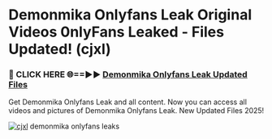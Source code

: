 # Demonmika Onlyfans Leak Original Videos 0nlyFans Leaked - Files Updated! (cjxl)

<h3>🔴 CLICK HERE 🌐==►► <a href="https://tinyurl.com/2wckxsce" rel="nofollow">Demonmika Onlyfans Leak Updated Files</a></h3>

Get Demonmika Onlyfans Leak and all content. Now you can access all videos and pictures of Demonmika Onlyfans Leak. New Updated Files 2025!

[![cjxl](https://i.imgur.com/AFduVYN.gif)](https://tinyurl.com/2wckxsce)
demonmika onlyfans leaks